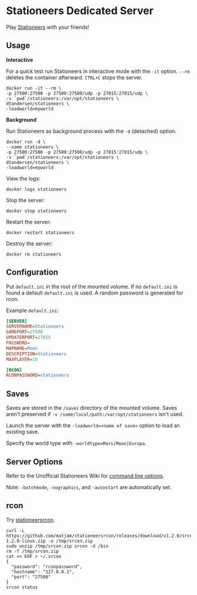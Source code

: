 # Stationeers Dedicated Server

Play [Stationeers](https://store.steampowered.com/app/544550/Stationeers/) with your friends!

## Usage

**Interactive**

For a quick test run Stationeers in interactive mode with the `-it` option. `--rm` deletes the container afterward. `CTRL+C` stops the server.

```console
docker run -it --rm \
-p 27500:27500 -p 27500:27500/udp -p 27015:27015/udp \
-v `pwd`/stationeers:/var/opt/stationeers \
dtandersen/stationeers \
-loadworld=myworld
```

**Background**

Run Stationeers as background process with the `-d` (detached) option.

```console
docker run -d \
--name stationeers \
-p 27500:27500 -p 27500:27500/udp -p 27015:27015/udp \
-v `pwd`/stationeers:/var/opt/stationeers \
dtandersen/stationeers \
-loadworld=myworld
```

View the logs:

```console
docker logs stationeers
```

Stop the server:

```console
docker stop stationeers
```

Restart the server:

```console
docker restart stationeers
```

Destroy the server:

```console
docker rm stationeers
```

## Configuration

Put `default.ini` in the root of the mounted volume. If no `default.ini` is found a default `default.ini` is used. A random password is generated for rcon.

Example `default.ini`:

```INI
[SERVER]
SERVERNAME=Stationeers
GAMEPORT=27500
UPDATERPORT=27015
PASSWORD=
MAPNAME=Moon
DESCRIPTION=Stationeers
MAXPLAYER=10

[RCON]
RCONPASSWORD=stationeers
```

## Saves

Saves are stored in the `/saves` directory of the mounted volume. Saves aren't preserved if `-v /some/local/path:/var/opt/stationeers` isn't used.

Launch the server with the `-loadworld=<name of save>` option to load an existing save.

Specify the world type with `-worldtype=Mars|Moon|Europa`.

## Server Options

Refer to the Unofficial Stationeers Wiki for [command line options](https://stationeers-wiki.com/Dedicated_Server_Guide).

Note: `-batchmode`, `-nographics`, and `-autostart` are automatically set.

## rcon

Try [stationeersrcon](https://github.com/matjam/stationeersrcon).

```console
curl -L https://github.com/matjam/stationeersrcon/releases/download/v1.2.0/srcon-1.2.0-linux.zip -o /tmp/srcon.zip
sudo unzip /tmp/srcon.zip srcon -d /bin
rm -f /tmp/srcon.zip
cat << EOF > ~/.srcon
{
  "password": "rconpassword",
  "hostname": "127.0.0.1",
  "port": "27500"
}
srcon status
```

